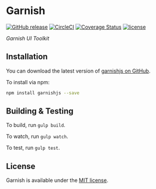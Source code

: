 # Garnish

[![GitHub release](https://img.shields.io/github/release/pixelandtonic/garnishjs.svg?maxAge=2592000)](https://github.com/pixelandtonic/garnishjs/releases)
[![CircleCI](https://img.shields.io/circleci/project/pixelandtonic/garnishjs.svg?maxAge=2592000)](https://circleci.com/gh/pixelandtonic/garnishjs)
[![Coverage Status](https://coveralls.io/repos/github/pixelandtonic/garnishjs/badge.svg?branch=feature%2Ftesting)](https://coveralls.io/github/pixelandtonic/garnishjs?branch=feature%2Ftesting)
[![license](https://img.shields.io/github/license/pixelandtonic/garnishjs.svg?maxAge=2592000)](LICENSE)

*Garnish UI Toolkit*

## Installation

You can download the latest version of [garnishjs on GitHub](https://github.com/pixelandtonic/garnishjs/releases/latest).

To install via npm:

```bash
npm install garnishjs --save
```

## Building & Testing

To build, run `gulp build`.

To watch, run `gulp watch`.

To test, run `gulp test`.

## License

Garnish is available under the [MIT license](LICENSE).